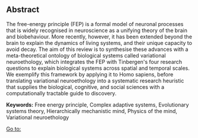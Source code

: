 ## Abstract

The free-energy principle (FEP) is a formal model of neuronal processes that is widely recognised in neuroscience as a unifying theory of the brain and biobehaviour. More recently, however, it has been extended beyond the brain to explain the dynamics of living systems, and their unique capacity to avoid decay. The aim of this review is to synthesise these advances with a meta-theoretical ontology of biological systems called variational neuroethology, which integrates the FEP with Tinbergen's four research questions to explain biological systems across spatial and temporal scales. We exemplify this framework by applying it to Homo sapiens, before translating variational neuroethology into a systematic research heuristic that supplies the biological, cognitive, and social sciences with a computationally tractable guide to discovery.

**Keywords:** Free energy principle, Complex adaptive systems, Evolutionary systems theory, Hierarchically mechanistic mind, Physics of the mind, Variational neuroethology

[Go to:](# "Go to other sections in this page")

